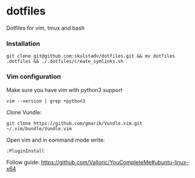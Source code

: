 # dotfiles
Dotfiles for vim, tmux and bash

### Installation

    git clone git@github.com:skulstadv/dotfiles.git && mv dotfiles .dotfiles && ./.dotfiles/create_symlinks.sh


### Vim configuration
Make sure you have vim with python3 support
````
vim --version | grep +python3
````
Clone Vundle:

    git clone https://github.com/gmarik/Vundle.vim.git ~/.vim/bundle/Vundle.vim
Open vim and in command mode write:
```
:PluginInstall
```
Follow guide:
https://github.com/Valloric/YouCompleteMe#ubuntu-linux-x64
